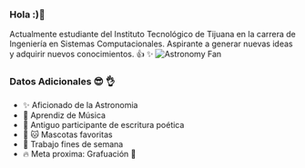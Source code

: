 ### Hola :)👋
Actualmente estudiante del Instituto Tecnológico de Tijuana en la carrera de Ingeniería en Sistemas Computacionales.
Aspirante a generar nuevas ideas y adquirir nuevos conocimientos. :+1: :sparkles:
![Astronomy Fan](https://i.pinimg.com/originals/21/44/d0/2144d02e5d01b2260fe05c91e9d8ee43.jpg)

### Datos Adicionales :sunglasses: :ok_hand:
* :sparkles: Aficionado de la Astronomia
* :musical_keyboard: Aprendiz de Música
* :book: Antiguo participante de escritura poética
* :dog: :cat: Mascotas favoritas
* :office: Trabajo fines de semana
* :fire: Meta proxima: Grafuación :100:
<!--
**DanielMb17/DanielMb17** is a ✨ _special_ ✨ repository because its `README.md` (this file) appears on your GitHub profile.



-->
